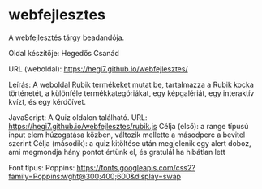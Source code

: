 # webfejlesztes
A webfejlesztés tárgy beadandója.

Oldal készítője:
Hegedős Csanád

URL (weboldal):
https://hegi7.github.io/webfejlesztes/

Leírás:
A weboldal Rubik termékeket mutat be, tartalmazza a Rubik kocka történetét, a különféle termékkategóriákat, egy képgalériát, egy interaktív kvízt, és egy kérdőívet.

JavaScript:
A Quiz oldalon található.
URL: https://hegi7.github.io/webfejlesztes/rubik.js
Célja (első): a range típusú input elem húzogatása közben, változik mellette a másodperc a bevitel szerint
Célja (második): a quiz kitöltése után megjelenik egy alert doboz, ami megmondja hány pontot értünk el, és gratulál ha hibátlan lett

Font típus:
Poppins: https://fonts.googleapis.com/css2?family=Poppins:wght@300;400;600&display=swap
